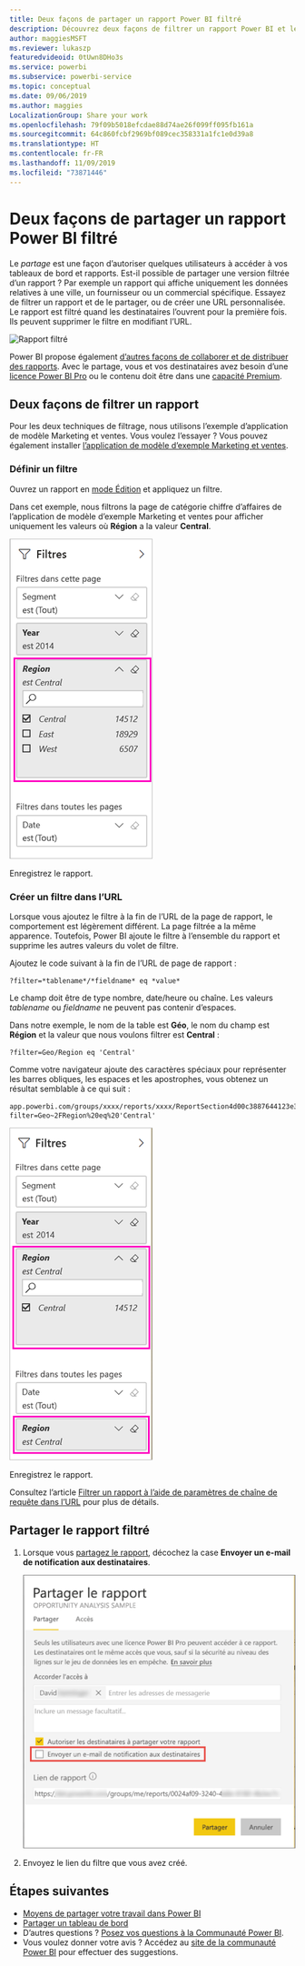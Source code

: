 ```yaml
---
title: Deux façons de partager un rapport Power BI filtré
description: Découvrez deux façons de filtrer un rapport Power BI et le partager avec les collègues de votre organisation.
author: maggiesMSFT
ms.reviewer: lukaszp
featuredvideoid: 0tUwn8DHo3s
ms.service: powerbi
ms.subservice: powerbi-service
ms.topic: conceptual
ms.date: 09/06/2019
ms.author: maggies
LocalizationGroup: Share your work
ms.openlocfilehash: 79f09b5018efcdae88d74ae26f099ff095fb161a
ms.sourcegitcommit: 64c860fcbf2969bf089cec358331a1fc1e0d39a8
ms.translationtype: HT
ms.contentlocale: fr-FR
ms.lasthandoff: 11/09/2019
ms.locfileid: "73871446"
---
```

# <a name="two-ways-to-share-a-filtered-power-bi-report"></a>Deux façons de partager un rapport Power BI filtré
Le *partage* est une façon d’autoriser quelques utilisateurs à accéder à vos tableaux de bord et rapports. Est-il possible de partager une version filtrée d’un rapport ? Par exemple un rapport qui affiche uniquement les données relatives à une ville, un fournisseur ou un commercial spécifique. Essayez de filtrer un rapport et de le partager, ou de créer une URL personnalisée. Le rapport est filtré quand les destinataires l’ouvrent pour la première fois. Ils peuvent supprimer le filtre en modifiant l’URL. 

![Rapport filtré](media/service-share-reports/power-bi-share-filter-pane-report.png)

Power BI propose également [d’autres façons de collaborer et de distribuer des rapports](service-how-to-collaborate-distribute-dashboards-reports.md). Avec le partage, vous et vos destinataires avez besoin d’une [licence Power BI Pro](service-features-license-type.md) ou le contenu doit être dans une [capacité Premium](service-premium-what-is.md). 

## <a name="two-ways-to-filter-a-report"></a>Deux façons de filtrer un rapport

Pour les deux techniques de filtrage, nous utilisons l’exemple d’application de modèle Marketing et ventes. Vous voulez l’essayer ? Vous pouvez également installer [l’application de modèle d’exemple Marketing et ventes](https://appsource.microsoft.com/product/power-bi/microsoft-retail-analysis-sample.salesandmarketingsample?tab=Overview).

### <a name="set-a-filter"></a>Définir un filtre

Ouvrez un rapport en [mode Édition](consumer/end-user-reading-view.md) et appliquez un filtre.

Dans cet exemple, nous filtrons la page de catégorie chiffre d’affaires de l’application de modèle d’exemple Marketing et ventes pour afficher uniquement les valeurs où **Région** a la valeur **Central**. 
 
![Volet Filtre du rapport](media/service-share-reports/power-bi-share-report-filter.png)

Enregistrez le rapport.

### <a name="create-a-filter-in-the-url"></a>Créer un filtre dans l’URL

Lorsque vous ajoutez le filtre à la fin de l’URL de la page de rapport, le comportement est légèrement différent. La page filtrée a la même apparence. Toutefois, Power BI ajoute le filtre à l’ensemble du rapport et supprime les autres valeurs du volet de filtre.  

Ajoutez le code suivant à la fin de l’URL de page de rapport :
   
    ?filter=*tablename*/*fieldname* eq *value*
   
Le champ doit être de type nombre, date/heure ou chaîne. Les valeurs *tablename* ou *fieldname* ne peuvent pas contenir d’espaces.
   
Dans notre exemple, le nom de la table est **Géo**, le nom du champ est **Région** et la valeur que nous voulons filtrer est **Central** :
   
    ?filter=Geo/Region eq 'Central'

Comme votre navigateur ajoute des caractères spéciaux pour représenter les barres obliques, les espaces et les apostrophes, vous obtenez un résultat semblable à ce qui suit :
   
    app.powerbi.com/groups/xxxx/reports/xxxx/ReportSection4d00c3887644123e310e?filter=Geo~2FRegion%20eq%20'Central'

![Rapport avec filtre d’URL](media/service-share-reports/power-bi-share-report-filter-url.png)

Enregistrez le rapport.

Consultez l’article [Filtrer un rapport à l’aide de paramètres de chaîne de requête dans l’URL](service-url-filters.md) pour plus de détails.

## <a name="share-the-filtered-report"></a>Partager le rapport filtré

1. Lorsque vous [partagez le rapport](service-share-dashboards.md), décochez la case **Envoyer un e-mail de notification aux destinataires**.

    ![Boîte de dialogue Partager le rapport](media/service-share-reports/power-bi-share-report-dialog.png)

4. Envoyez le lien du filtre que vous avez créé.

## <a name="next-steps"></a>Étapes suivantes
* [Moyens de partager votre travail dans Power BI](service-how-to-collaborate-distribute-dashboards-reports.md)
* [Partager un tableau de bord](service-share-dashboards.md)
* D’autres questions ? [Posez vos questions à la Communauté Power BI](https://community.powerbi.com/).
* Vous voulez donner votre avis ? Accédez au [site de la communauté Power BI](https://community.powerbi.com/) pour effectuer des suggestions.

